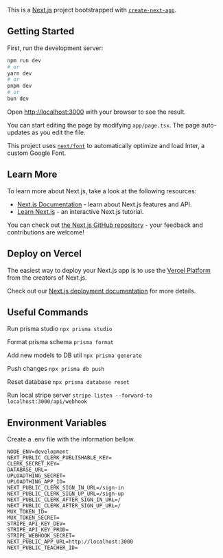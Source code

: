 This is a [Next.js](https://nextjs.org/) project bootstrapped with [`create-next-app`](https://github.com/vercel/next.js/tree/canary/packages/create-next-app).

## Getting Started

First, run the development server:

```bash
npm run dev
# or
yarn dev
# or
pnpm dev
# or
bun dev
```

Open [http://localhost:3000](http://localhost:3000) with your browser to see the result.

You can start editing the page by modifying `app/page.tsx`. The page auto-updates as you edit the file.

This project uses [`next/font`](https://nextjs.org/docs/basic-features/font-optimization) to automatically optimize and load Inter, a custom Google Font.

## Learn More

To learn more about Next.js, take a look at the following resources:

- [Next.js Documentation](https://nextjs.org/docs) - learn about Next.js features and API.
- [Learn Next.js](https://nextjs.org/learn) - an interactive Next.js tutorial.

You can check out [the Next.js GitHub repository](https://github.com/vercel/next.js/) - your feedback and contributions are welcome!

## Deploy on Vercel

The easiest way to deploy your Next.js app is to use the [Vercel Platform](https://vercel.com/new?utm_medium=default-template&filter=next.js&utm_source=create-next-app&utm_campaign=create-next-app-readme) from the creators of Next.js.

Check out our [Next.js deployment documentation](https://nextjs.org/docs/deployment) for more details.

## Useful Commands

Run prisma studio
`npx prisma studio`

Format prisma schema
`prisma format`

Add new models to DB util
`npx prisma generate`

Push changes
`npx prisma db push`

Reset database
`npx prisma database reset`

Run local stripe server
`stripe listen --forward-to localhost:3000/api/webhook`

## Environment Variables

Create a .env file with the information bellow.

```
NODE_ENV=development
NEXT_PUBLIC_CLERK_PUBLISHABLE_KEY=
CLERK_SECRET_KEY=
DATABASE_URL=
UPLOADTHING_SECRET=
UPLOADTHING_APP_ID=
NEXT_PUBLIC_CLERK_SIGN_IN_URL=/sign-in
NEXT_PUBLIC_CLERK_SIGN_UP_URL=/sign-up
NEXT_PUBLIC_CLERK_AFTER_SIGN_IN_URL=/
NEXT_PUBLIC_CLERK_AFTER_SIGN_UP_URL=/
MUX_TOKEN_ID=
MUX_TOKEN_SECRET=
STRIPE_API_KEY_DEV=
STRIPE_API_KEY_PROD=
STRIPE_WEBHOOK_SECRET=
NEXT_PUBLIC_APP_URL=http://localhost:3000
NEXT_PUBLIC_TEACHER_ID=
```
